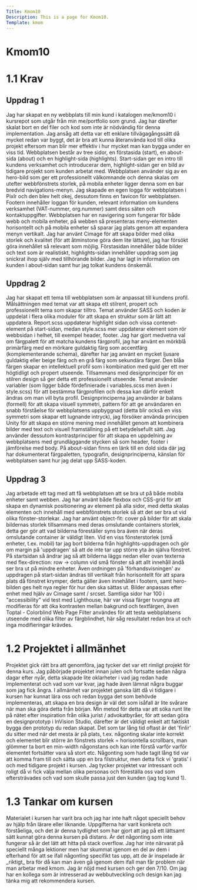 ```yaml
---
Title: Kmom10
Description: This is a page for Kmom10.
Template: kmom
---
```


# Kmom10

<h1>1.1 Krav</h1>
<h2>Uppdrag 1</h2>
Jag har skapat en ny webbplats till min kund i katalogen me/kmom10 i kursrepot som utgår från min me/portfolio som grund. Jag har därefter skalat bort en del filer och kod som inte är nödvändig för denna implementation. Jag ansåg att detta var ett enklare tillvägagångssätt då mycket redan var byggt, det är bra att kunna återanvända kod till olika projekt eftersom man blir mer effektiv i hur mycket man kan bygga under en viss tid. Webbplatsen består av tree sidor, en förstasida (start), en about-sida (about) och en highlight-sida (highlights). Start-sidan ger en intro till kundens verksamhet och introducerar dem, highlight-sidan ger en bild av tidigare projekt som kunden arbetat med. Webbplatsen använder sig av en hero-bild som ger ett professionellt välkomnande och denna skalas om utefter webbfönstrets storlek, på mobila enheter ligger denna som en bar bredvid navigations-menyn. Jag skapade en egen logga för webbplatsen i Pixlr och den blev helt okej, dessutom finns en favicon för webbplatsen. Footern innehåller loggan för kunden, relevant information om kundens verksamhet (VAT-nummer, org.nummer) samt dess säten och kontaktuppgifter. Webbplatsen har en navigering som fungerar för både webb och mobila enheter, på webben så presenteras meny-elementen horisontellt och på mobila enheter så sparar jag plats genom att expandera menyn vertikalt. Jag har använt Cimage för att skapa bilder med olika storlek och kvalitet (för att åtminstone göra dem lite lättare), jag har försökt göra innehållet så relevant som möjlig. Förstasidan innehåller både bilder och text som är realistiskt, highlights-sidan innehåller uppdrag som jag snickrat ihop själv med tillhörande bilder. Jag har lagt in information om kunden i about-sidan samt hur jag tolkat kundens önskemål.

<h2>Uppdrag 2</h2>
Jag har skapat ett tema till webbplatsen som är anpassat till kundens profil. Målsättningen med temat var att skapa ett stilrent, propert och professionellt tema som skapar tilltro. Temat använder SASS och koden är uppdelat i flera olika moduler för att skapa en struktur som är lätt att uppdatera. Report.scss uppdaterar highlight sidan och vissa contenet-element på start-sidan, medan style.scss mer uppdaterar element som rör webbsidan i helhet, till exempel header, footer. Jag har gjort medvetna val om färgpalett för att matcha kundens färgprofil, jag har använt en mörkblå primärfärg med en mörkare guldaktig färg som accentfärg (komplementerande schema), därefter har jag använt en mycket ljusare guldaktig eller beige färg och en grå färg som sekundära färger. Den blåa färgen skapar en intellektuell profil som i kombination med guld ger ett mer högtidligt och propert utseende. Tillsammans med designprinciper för en stilren design så ger detta ett professionellt utseende. Temat använder variabler (som ligger både fördefinierade i variables.scss men även i style.scss) för att bestämma färgprofilen och dessa kan därför enkelt ändras om man vill byta profil. Designprinciperna jag använder är balans (formell) för att skapa visuell symmetri, pattern för att ge användaren en snabb förståelse för webbplatsens uppbyggnad (detta blir också en viss symmetri som skapar ett lugnande intryck), jag försöker använda principen Unity för att skapa en större mening med innehållet genom att kombinera bilder med text och visuell framställning på ett betydelsefullt sätt. Jag använder dessutom kontrastprinciper för att skapa en uppdelning av webbplatsens med grundläggande stycken så som header, footer i jämförelse med body. På about-sidan finns en länk till en dold sida där jag har dokumenterat färgpaletten, typografin, designprinciperna, känslan för webbplatsen samt hur jag delat upp SASS-koden.

<h2>Uppdrag 3</h2>
Jag arbetade ett tag med att få webbplatsen att se bra ut på både mobila enheter samt webben. Jag har använt både flexbox och CSS-grid för att skapa en dynamisk positionering av element på alla sidor, med detta skalas elementen och innehåll med webbfönstrets storlek så att det ser bra ut vid olika fönster-storlekar. Jag har använt object-fit: cover på bilder för att skala bildernas storlek tillsammans med deras omslutande containers storlek, detta ger gör att vad bilderna föreställer syns bra även när deras omslutande container är väldigt liten. Vid en viss fönsterstorlek (små enheter, t.ex. mobil) tar jag bort bilderna från highlights-uppdragen och gör om margin på 'uppdragen' så att de inte tar upp större yta än själva fönstret. På startsidan så ändrar jag så att bilderna läggs nedan eller ovan texterna med flex-direction: row -> column vid små fönster så att allt innehåll ändå ser bra ut på mindre enheter. Även ordningen på 'förhandsvisningen' av uppdragen på start-sidan ändras till vertikalt från horisontellt för att spara plats då fönstret krymper, detta gäller även innehållet i footern, samt hero-bilden ges helt nya regler för hur den ska sättas ut. Bilder anpassas efter enhet med hjälv av Cimage samt <picture> / srcset. Samtliga sidor har 100 i "accessibility" vid test med Lighthouse, här var vissa färger tvungna att modifieras för att öka kontrasten mellan bakgrund och textfärgen, även Toptal - Colorblind Web Page Filter användes för att testa webbplatsens utseende med olika filter av färgblindhet, här såg resultatet redan bra ut och inga modifieringar krävdes.

<h1>1.2 Projektet i allmänhet</h1>
Projektet gick rätt bra att genomföra, jag tycker det var ett rimligt projekt för denna kurs. Jag påbörjade projektet innan julen och fortsatte sedan några dagar efter nyår, detta skapade lite oklarheter i vad jag redan hade implementerat och vad som var kvar, jag hade även lämnat några buggar som jag fick ångra. I allmänhet var projektet ganska lätt då vi tidigare i kursen har kunnat lära oss och redan bygga det som behövde implementeras, att skapa en bra design är väl det som isåfall är lite svårare när man ska göra detta från början. Min metod för detta var att söka runt lite på nätet efter inspiration från olika jurist / advokatbyråer, för att sedan göra en designprototyp i InVision Studio, därefter är det väldigt enkelt att faktiskt bygga den prototyp du redan skapat. Det som tar lång tid oftast är det 'finlir' du sitter med när det mesta är på plats, t.ex. någonting skalar inte korrekt och elementet blir större än fönstrets storlek = horisontella scrollbars, man glömmer ta bort en min-width någonstans och kan inte förstå varför varför elementet fortsätter vara så stort etc. Någonting som hade tagit lång tid var att komma fram till och sätta upp en bra filstruktur, men detta fick vi 'gratis' i och med tidigare projekt i kursen. Jag tycker projektet var intressant och roligt då vi fick välja mellan olika personas och föreställa oss vad som eftersträvades och vad som skulle passa just den kunden (jag tog kund 1).

<h1>1.3 Tankar om kursen</h1>
Materialet i kursen har varit bra och jag har inte haft något speciellt behov av hjälp från lärare eller liknande. Uppgifterna har varit konkreta och förståeliga, och det är denna tydlighet som har gjort att jag på ett lättsamt sätt kunnat göra denna kursen på distans. Är det någonting som inte fungerar så är det lätt att hitta på stack overflow. Jag har inte närvarat på speciellt många lektioner men har skummat igenom en del av dem i efterhand för att se ifall någonting specifikt tas upp, att de är inspelade är _riktigt_ bra för då kan man även gå igenom dem ifall man får problem när man arbetar med kmom. Jag är nöjd med kursen och ger den 7/10. Om jag har en kollega som är intresserad av webbutveckling och design kan jag tänka mig att rekommendera kursen.
